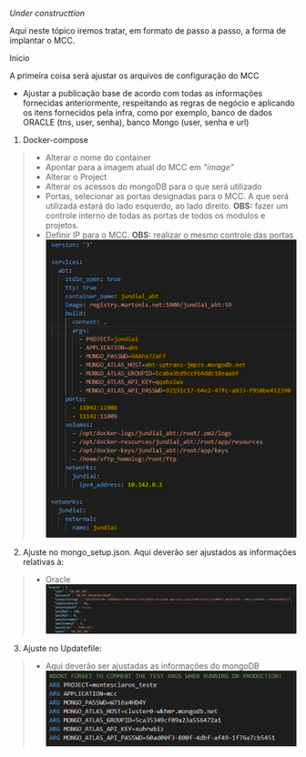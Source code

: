 _Under constructtion_

Aqui neste tópico iremos tratar, em formato de passo a passo, a forma de implantar o MCC.


Inicio

A primeira coisa será ajustar os arquivos de configuração do MCC


- Ajustar a publicação base de acordo com todas as informações fornecidas anteriormente, respeitando as regras de negócio e aplicando os itens fornecidos pela infra, como por exemplo, banco de dados ORACLE (tns, user, senha), banco Mongo (user, senha e url)

1. Docker-compose<br>
> - Alterar o nome do container
> - Apontar para a imagem atual do MCC em _"image"_
> - Alterar o Project
> - Alterar os acessos do mongoDB para o que será utilizado
> - Portas, selecionar as portas designadas para o MCC. A que será utilizada estará do lado esquerdo, ao lado direito. **OBS:** fazer um controle interno de todas as portas de todos os modulos e projetos.
> - Definir IP para o MCC. **OBS:** realizar o mesmo controle das portas
![image.png](/.attachments/image-ad1c2f97-4144-42d8-8707-abb5567cc92e.png)

2. Ajuste no mongo_setup.json.
Aqui deverão ser ajustados as informações relativas à:
> - Oracle
>![image.png](/.attachments/image-d4eabd7f-fc10-4ccc-95ac-0fb2959f8797.png)


3. Ajuste no Updatefile:
> - Aqui deverão ser ajustadas as informações do mongoDB
>![image.png](/.attachments/image-0da64411-f27e-4fca-8bbc-197fbe673cb6.png)

